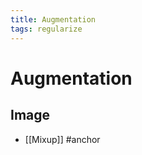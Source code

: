 ```yaml
---
title: Augmentation
tags: regularize
---
```


# Augmentation

## Image
- [[Mixup]]
#anchor


































































